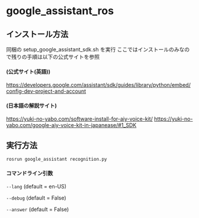 # google_assistant_ros
## インストール方法

同梱の setup_google_assistant_sdk.sh を実行
ここではインストールのみなので残りの手順は以下の公式サイトを参照
#### (公式サイト(英語))
https://developers.google.com/assistant/sdk/guides/library/python/embed/config-dev-project-and-account

#### (日本語の解説サイト)
https://yuki-no-yabo.com/software-install-for-aiy-voice-kit/
https://yuki-no-yabo.com/google-aiy-voice-kit-in-japanease/#1_SDK

## 実行方法
```rosrun google_assistant recognition.py```

#### コマンドライン引数

`--lang` (default = en-US)

`--debug` (default = False)

`--answer` (default = False)

